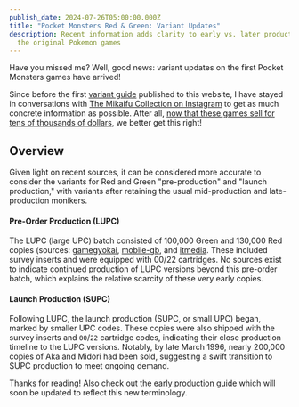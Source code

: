 ```yaml
---
publish_date: 2024-07-26T05:00:00.000Z
title: "Pocket Monsters Red & Green: Variant Updates"
description: Recent information adds clarity to early vs. later productions of
  the original Pokemon games
---
```

H﻿ave you missed me? Well, good news: variant updates on the first Pocket Monsters games have arrived!

Since before the first [variant guide](https://www.afew.games/essays/pocket-monsters-red-green-variant-guide) published to this website, I have stayed in conversations with [The Mikaifu Collection on Instagram](https://www.instagram.com/mikaifucollection/) to get as much concrete information as possible. After all, [now that these games sell for tens of thousands of dollars](https://comics.ha.com/itm/video-games/nintendo/pocket-monsters-aka-vga-90-nm-mt-ns-unopened-game-boy-nintendo-1996-jpn/a/7372-28068.s?ic4=GalleryView-ShortDescription-071515), we better get this right!

## O﻿verview

G﻿iven light on recent sources, it can be considered more accurate to consider the variants for Red and Green "pre-production" and "launch production," with variants after retaining the usual mid-production and late-production monikers.

#### Pre-Order Production (LUPC)

The LUPC (large UPC) batch consisted of 100,000 Green and 130,000 Red copies (sources: [gamegyokai](http://www.gamegyokai.com/history/pokemon.htm), [mobile-gb](http://wiki.mobile-gb.com/index.php?title=%E3%83%9D%E3%82%B1%E3%83%83%E3%83%88%E3%83%A2%E3%83%B3%E3%82%B9%E3%82%BF%E3%83%BC_%E9%9D%92#:~:text=%E5%88%9D%E5%9B%9E%E5%87%BA%E8%8D%B7%E3%81%AF20%E4%B8%87,%E3%82%92%E4%B8%8A%E3%81%92%E3%82%8B%E3%81%93%E3%81%A8%E3%81%A8%E3%81%AA%E3%82%8B%25E3%2580%2582), and [itmedia](https://www.itmedia.co.jp/business/articles/1607/28/news046.html). These included survey inserts and were equipped with 00/22 cartridges. No sources exist to indicate continued production of LUPC versions beyond this pre-order batch, which explains the relative scarcity of these very early copies.

#### Launch Production (SUPC)

Following LUPC, the launch production (SUPC, or small UPC) began, marked by smaller UPC codes. These copies were also shipped with the survey inserts and `00`/`22` cartridge codes, indicating their close production timeline to the LUPC versions. Notably, by late March 1996, nearly 200,000 copies of Aka and Midori had been sold, suggesting a swift transition to SUPC production to meet ongoing demand.

T﻿hanks for reading! Also check out the [early production guide](https://www.afew.games/essays/pocket-monsters-red-green-early-print-breakdown) which will soon be updated to reflect this new terminology.